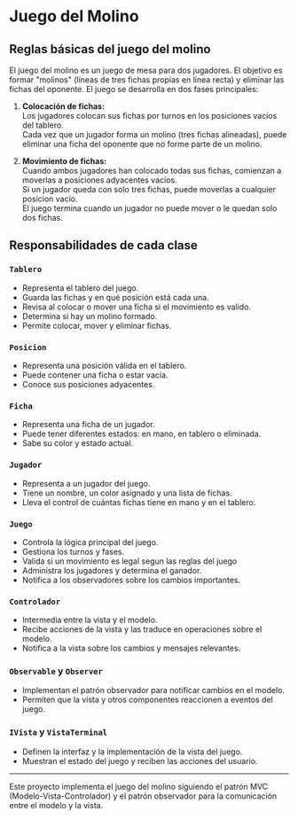 # Juego del Molino

## Reglas básicas del juego del molino

El juego del molino es un juego de mesa para dos jugadores. El objetivo es formar "molinos" (líneas de tres fichas propias en línea recta) y eliminar las fichas del oponente. El juego se desarrolla en dos fases principales:

1. **Colocación de fichas:**  
   Los jugadores colocan sus fichas por turnos en los posiciones vacíos del tablero.  
   Cada vez que un jugador forma un molino (tres fichas alineadas), puede eliminar una ficha del oponente que no forme parte de un molino.

2. **Movimiento de fichas:**  
   Cuando ambos jugadores han colocado todas sus fichas, comienzan a moverlas a posiciones adyacentes vacíos.  
   Si un jugador queda con solo tres fichas, puede moverlas a cualquier posicion vacío.  
   El juego termina cuando un jugador no puede mover o le quedan solo dos fichas.

## Responsabilidades de cada clase

### `Tablero`
- Representa el tablero del juego.
- Guarda las fichas y en qué posición está cada una.
- Revisa al colocar o mover una ficha si el movimiento es valido.
- Determina si hay un molino formado.
- Permite colocar, mover y eliminar fichas.

### `Posicion`
- Representa una posición válida en el tablero.
- Puede contener una ficha o estar vacía.
- Conoce sus posiciones adyacentes.

### `Ficha`
- Representa una ficha de un jugador.
- Puede tener diferentes estados: en mano, en tablero o eliminada.
- Sabe su color y estado actual.

### `Jugador`
- Representa a un jugador del juego.
- Tiene un nombre, un color asignado y una lista de fichas.
- Lleva el control de cuántas fichas tiene en mano y en el tablero.

### `Juego`
- Controla la lógica principal del juego.
- Gestiona los turnos y fases.
- Valida si un movimiento es legal segun las reglas del juego
- Administra los jugadores y determina el ganador.
- Notifica a los observadores sobre los cambios importantes.

### `Controlador`
- Intermedia entre la vista y el modelo.
- Recibe acciones de la vista y las traduce en operaciones sobre el modelo.
- Notifica a la vista sobre los cambios y mensajes relevantes.

### `Observable` y `Observer`
- Implementan el patrón observador para notificar cambios en el modelo.
- Permiten que la vista y otros componentes reaccionen a eventos del juego.

### `IVista` y `VistaTerminal`
- Definen la interfaz y la implementación de la vista del juego.
- Muestran el estado del juego y reciben las acciones del usuario.

---

Este proyecto implementa el juego del molino siguiendo el patrón MVC (Modelo-Vista-Controlador) y el patrón observador para la comunicación entre el modelo y la vista.